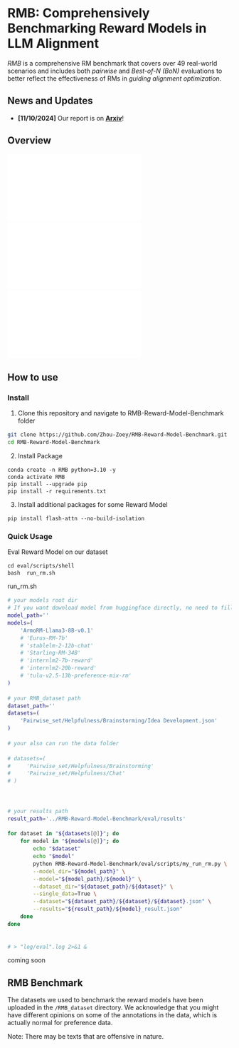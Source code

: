# RMB: Comprehensively Benchmarking Reward Models in LLM Alignment
*RMB* is a comprehensive RM benchmark that covers over 49 real-world scenarios and includes both *pairwise* and *Best-of-N (BoN)* evaluations to better reflect the effectiveness of RMs in *guiding alignment optimization*. 
## News and Updates
- **[11/10/2024]** Our report is on [**Arxiv**](https://arxiv.org/abs/2410.09893)!
## Overview
![Statistics of queries, pairwise set, Best-of-N test set in different scenarios under harmlessness goal](fig/harmless_dataset_table.pdf)
![Statistics of queries, pairwise set, Best-of-N test set in different scenarios under helpfulness goal](fig/helpful_dataset_table.pdf)
![Subcategories of helpfulness scenarios](fig/helpful_dataset_2.pdf)
## How to use

### Install

1. Clone this repository and navigate to RMB-Reward-Model-Benchmark folder
```bash
git clone https://github.com/Zhou-Zoey/RMB-Reward-Model-Benchmark.git
cd RMB-Reward-Model-Benchmark
```

2. Install Package

```Shell
conda create -n RMB python=3.10 -y
conda activate RMB
pip install --upgrade pip
pip install -r requirements.txt
```

3. Install additional packages for some Reward Model
```
pip install flash-attn --no-build-isolation
```

### Quick Usage

Eval Reward Model on our dataset

```Shell
cd eval/scripts/shell
bash  run_rm.sh
```

run_rm.sh
```bash
# your models root dir
# If you want download model from huggingface directly, no need to fill model_path
model_path=''
models=(
    'ArmoRM-Llama3-8B-v0.1'
    # 'Eurus-RM-7b'
    # 'stablelm-2-12b-chat'
    # 'Starling-RM-34B'
    # 'internlm2-7b-reward'
    # 'internlm2-20b-reward'
    # 'tulu-v2.5-13b-preference-mix-rm'
)

# your RMB_dataset path
dataset_path=''
datasets=(
    'Pairwise_set/Helpfulness/Brainstorming/Idea Development.json'
)

# your also can run the data folder

# datasets=(
#     'Pairwise_set/Helpfulness/Brainstorming'
#     'Pairwise_set/Helpfulness/Chat'
# )



# your results path
result_path='../RMB-Reward-Model-Benchmark/eval/results'

for dataset in "${datasets[@]}"; do
    for model in "${models[@]}"; do
        echo "$dataset"
        echo "$model"
        python RMB-Reward-Model-Benchmark/eval/scripts/my_run_rm.py \
        --model_dir="${model_path}" \
        --model="${model_path}/${model}" \
        --dataset_dir="${dataset_path}/${dataset}" \
        --single_data=True \
        --dataset="${dataset_path}/${dataset}/${dataset}.json" \
        --results="${result_path}/${model}_result.json"
    done
done


# > "log/eval".log 2>&1 &
```


coming soon
## RMB Benchmark
The datasets we used to benchmark the reward models have been uploaded in the `/RMB_dataset` directory. We acknowledge that you might have different opinions on some of the annotations in the data, which is actually normal for preference data.

Note: There may be texts that are offensive in nature.
